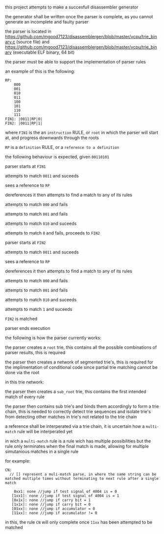 this project attempts to make a succesfull disassembler generator

the generator shall be written once the parser is complete, as you cannot generate an incomplete and faulty parser

the parser is located in https://github.com/mgood7123/disassemblergen/blob/master/vcpu/trie_binary.c (source file) and https://github.com/mgood7123/disassemblergen/blob/master/vcpu/trie_binary (executable ELF binary, 64 bit)

the parser must be able to support the implementation of parser rules

an example of this is the following:

```
RP:
    000
    001
    010
    011
    100
    101
    110
    111
FIN1: |0011|RP|0|
FIN2: |0011|RP|1|
```

where `FIN1` is the an `instruction` RULE, or `root` in which the parser will start at, and progress downwards through the roots

`RP` is a `definition` RULE, or a `reference to a definition`

the following behaviour is expected, given `00110101`


parser starts at `FIN1`

attempts to match `0011` and suceeds

sees a reference to `RP`

dereferences it then attempts to find a match to any of its rules

attempts to match `000` and fails

attempts to match `001` and fails

attempts to match `010` and suceeds

attempts to match `0` and fails, proceeds to `FIN2`

parser starts at `FIN2`

attempts to match `0011` and suceeds

sees a reference to `RP`

dereferences it then attempts to find a match to any of its rules

attempts to match `000` and fails

attempts to match `001` and fails

attempts to match `010` and suceeds

attempts to match `1` and suceeds

`FIN2` is matched

parser ends execution





the following is how the parser currently works:

the parser creates a `root` trie, this contains all the possible combinations of parser results, this is required

the parser then creates a network of segmented trie's, this is required for the implimentation of conditional code since partial trie matching cannot be done via the root


in this trie network:

the parser then creates a `sub_root` trie, this contains the first intended match of every rule

the parser then contains sub trie's and binds them accordingly to form a trie chain, this is needed to correctly detect trie sequences and isolate trie's from detecting other matches in trie's not related to the trie chain

a reference shall be interperated via a trie chain, it is uncertain how a `multi-match` rule will be interperated yet

in wich a `multi-match` rule is a rule wich has multiple possibilities but the rule only terminates when the final match is made, allowing for multiple simutanious matches in a single rule

for example:

```
CN:
  // [] represent a muli-match parse, in where the same string can be matched multiple times without terminating to next rule after a single match
    
    0xx1: none //jump if test signal of 4004 is = 0
   [1xx1]: none //jump if test signal of 4004 is = 1
   [0x1x]: none //jump if carry bit = 1
   [1x1x]: none //jump if carry bit = 0
   [01xx]: none //jump if accumulator = 0
   [11xx]: none //jump if accumulator != 0

```

in this, the rule `CN` will only complete once `11xx` has been attempted to be matched

